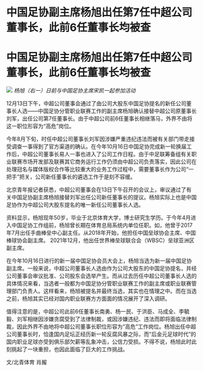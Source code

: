 # 中国足协副主席杨旭出任第7任中超公司董事长，此前6任董事长均被查

# 中国足协副主席杨旭出任第7任中超公司董事长，此前6任董事长均被查

![](https://inews.gtimg.com/news_bt/OWc0gWp0dcjrjgMJn9D66r4uL5zMpFqB2Yr1xXzNbntFkAA/1000)
_杨旭（右一）日前与中国足协主席宋凯一起参加活动_

12月13日下午，中超公司董事会通过了由公司大股东中国足协提名的新任公司董事长人选——中国足协分管职业联赛工作的副主席杨旭确认接替中超公司原董事长刘军，出任公司第7任董事长。由于中超公司前6任董事长相继落马，外界不由将这一职位形容为“高危”岗位。

今年8月下旬，时任中超公司董事长刘军因涉嫌严重违纪违法而被有关部门带走接受调查一事得到了官方渠道的确认。在今年10月16日中国足协完成新一轮换届工作后，中超公司董事长易人一事也进入了公司工作日程。由于中足联筹备组有关职业联赛市场开发部及联赛其它商务运行工作仍须由中超公司负责落实，因此公司在处理冠名与媒体版权合作等比较重大的业务工作过程中，需要董事长作为公司“一把手”把关，公司新任董事长的遴选工作于是刻不容缓。

北京青年报记者获悉，中超公司董事会在13日下午召开的会议上，审议通过了有关中国足协副主席杨旭接替刘军出任公司新任董事长的提议。杨旭实际上也是中国足协作为中超公司大股东提名的唯一新任公司董事长人选。

资料显示，杨旭现年50岁，毕业于北京体育大学，博士研究生学历。于今年4月进入中国足协工作组前，杨旭曾长期在体育总局系统内单位任职。如，他曾于2017年7月出任手曲棒垒中心副主任。从2018年开始，他担任中国垒球协会主席、中国棒球协会副主席。
2021年12月，他出任世界棒垒球联合会（WBSC）垒球亚洲区副主席。

在今年10月16日进行的新一届中国足协会员大会上，杨旭当选为新一届中国足协副主席。一般来说，中超公司董事长人选由作为公司大股东的中国足协提名，并经公司董事会审议批准、公司股东会选举产生。而从过去历任中超公司董事长人选的具体情况来看，当选者一般都为中国足协分管职业联赛工作的副主席或职业联赛管理部门负责人。这样看来，杨旭被提名并最终当选，其实也在情理之中。而在当选之前，杨旭其实已经对国内职业联赛方方面面的情况展开了深入调研。

值得注意的是，中超公司此前6任董事长南勇、杨一民、于洪臣、马成全、李毓毅、刘军相继因涉嫌贪腐受到了法律制裁，或因涉嫌违纪、违法而即将面临法律制裁，因此外界不由地将中超公司董事长职位形容为“高危”工作岗位。杨旭出任中超公司董事长时，恰逢国内足坛正经历新一轮反腐风暴之际，而“后金元足球时代”的国内职业足球亦受到俱乐部欠薪等乱象冲击，公信力受损。不得不说，杨旭此时此刻挑起了一块重担，也因此面临了巨大的工作挑战。

文/北青体育 肖赧


